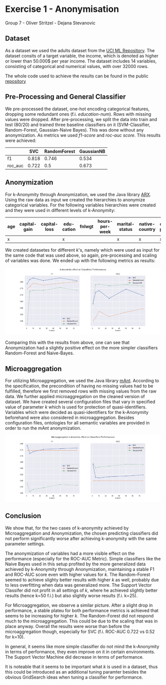 # Exercise 1 - Anonymisation
Group 7 - Oliver Stritzel - Dejana Stevanovic

## Dataset
As a dataset we used the adults dataset from the [UCI ML Repository](https://archive.ics.uci.edu/ml/datasets/Adult). The dataset consits of a target variable, the income, which is denoted as higher or lower than 50.000\$ per year income. 
The dataset includes 14 variables, consisting of categorical and numerical values, with over 32000 rows. 

The whole code used to achieve the results can be found in the public [repository](https://github.com/oStritze/speml)
## Pre-Processing and General Classifier
We pre-processed the dataset, one-hot encoding categorical features, dropping some redundant ones (f.i. *education-num*). Rows with missing values were dropped. After pre-processing, we split the data into train and test (80/20) and trained three baseline classifiers on it (SVM-Classifier, Random-Forest, Gaussian-Naive Bayes). This was done without any anonymization. As metrics we used *f1-score* and *roc-auc score*. This results were achieved:

|         |      SVC |   RandomForest |   GaussianNB |
|---------|----------|----------------|--------------|
| f1      | 0.818 |       0.746 |     0.534 |
| roc_auc | 0.722 |       0.5      |     0.673 |

## Anonymization
For k-Anonymity through Anonymization, we used the Java library [ARX](https://arx.deidentifier.org/development/api/). Using the raw data as input we created the hierarchies to anonymize categorical variables. For the following variables hierarchies were created and they were used in different levels of k-Anonymity:

| age | capital-gain | capital-loss | edu-cation | fnlwgt | hours-per-week |marital-status | native-country | occu-pation | race | relation-ship | sex | work-class |
|---|---|---|---|---|---|---|---|---|---|---|---|---|
| x |  |   | x  |   |   | x  | x  | x  |  x | x  | x | x  |

We created datasetes for different *k*'s, namely  which were used as input for the same code that was used above, so again, pre-processing and scaling of variables was done. We ended up with the following metrics as results:

![k-anon](k-anon.png)

Comparing this with the results from above, one can see that Anonymization had a slightly positive effect on the more simpler classifiers Random-Forest and Naive-Bayes. 

[//]: # (This leads to the assumption that indeed some level of generalization through anonymization was good for the classifiers performance, which might have overfitted on the non-generalized data, but too much generalization might worsen the effect again. )


## Microaggregation
For utilizing Microaggregation, we used the Java library [mAnt](https://github.com/CrisesUrv/microaggregation-based_anonymization_tool). According to the specification, the precondition of having no missing values had to be fulfilled, therefore we first removed rows with missing values from the raw data. We further applied microaggregation on the cleaned version of dataset. We have created several configuration files that vary in specified value of parameter *k* which is used for protection of quasi-identifiers. Variables which were decided as quasi-identifiers for the k-Anonymity beforehand were also considered in microaggregation. Besides configuration files, ontologies for all semantic variables are provided in order to run the mAnt anonymization.

![k-micro](k-micro.png)

## Conclusion
We show that, for the two cases of k-anonymity achieved by Microaggregation and Anonymization, the  chosen predicting classifiers did not perform significantly worse after achieving k-anonymity with the same parameter settings. 

The anonymization of variables had a more visible effect on the performance (especially for the ROC-AUC Metric). Simple classifiers like the Naive Bayes used in this setup profited by the more generalized data achieved by k-Anonymity through Anonymization, maintaining a stable F1 and ROC-AUC score even with higher values for _k_. The Random-Forest seemed to achieve slighty better results with higher _k_ as well, probably due to less overfitting when data was generalized more. The Support Vector Classifer did not profit in all settings of _k_, where he achieved slightly better results (hence k=50 f.i.) but also slightly worse results (f.i. k=25). 

For Microaggregation, we observe a similar picture. After a slight drop in performance, a stable plateu for both performance metrics is achieved that seems to be increasing for higher _k_. The Random-Forest did not respond much to the microaggregation. This could be due to the scaling that was in place anyway. Overall the results were worse than before the microaggregation though, especially for SVC (f.i. ROC-AUC 0.722 vs 0.52 for k=10).

In general, it seems like more simple classifier do not mind the k-Anonymity in terms of performance, they even improve on it in certain environments. The Support Vector Machine did decrease in terms of performance. 

It is noteable that it seems to be important what _k_ is used in a dataset, thus this could be introduced as an additional tuning paramter besides the obvious GridSearch ideas when tuning a classifier for performance.